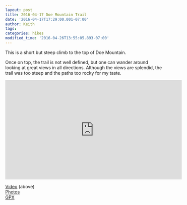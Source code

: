 ```yaml
---
layout: post
title: 2016-04-17 Doe Mountain Trail
date: '2016-04-17T17:29:00.001-07:00'
author: Keith
tags: 
categories: hikes
modified_time: '2016-04-26T13:55:05.893-07:00'
---
```


This is a short but steep climb to the top of Doe Mountain.

Once on top, the trail is not well defined, but one can wander around looking at
great views in all directions. Although the views are splendid,
the trail was too steep and the paths too rocky for my taste.  
  
<div class="embed-responsive embed-responsive-16by9">
  <iframe width="560" height="315" src="https://www.youtube.com/embed/s2OUbbhJNag" frameborder="0" allow="accelerometer; autoplay; encrypted-media; gyroscope; picture-in-picture" allowfullscreen></iframe>
</div>

[Video](https://youtu.be/s2OUbbhJNag) (above)  
[Photos](https://goo.gl/photos/5PNxmGwbbLASKRfA9)  
[GPX](https://drive.google.com/file/d/0B05YxhE9Av-PZFNWMDBDajJab0U/view?usp=sharing)  
  
